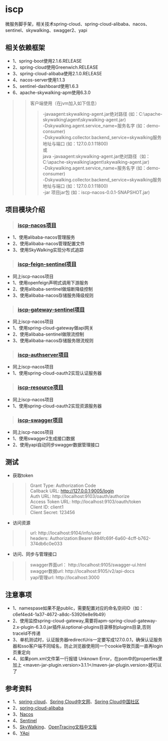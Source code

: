 # iscp  
微服务脚手架，相关技术spring-cloud、spring-cloud-alibaba、nacos、sentinel、skywalking、swagger2、yapi  

## 相关依赖框架  
* 1、spring-boot使用2.1.6.RELEASE  
* 2、spring-cloud使用Greenwich.RELEASE  
* 3、spring-cloud-alibaba使用2.1.0.RELEASE  
* 4、nacos-server使用1.1.3  
* 5、sentinel-dashboard使用1.6.3  
* 6、apache-skywalking-apm使用6.3.0  
>> 客户端使用（在jvm加入如下信息）  
>>> -javaagent:skywalking-agent.jar绝对路径 (如：C:\\apache-skywalking\\agent\\skywalking-agent.jar)  
>>> -Dskywalking.agent.service_name=服务名字 (如：demo-consumer)  
>>> -Dskywalking.collector.backend_service=skywalking服务地址与端口 (如：127.0.0.1:11800)  
>>> 或  
>>> java -javaagent:skywalking-agent.jar绝对路径（如：C:\\apache-skywalking\\agent\\skywalking-agent.jar)  
>>>      -Dskywalking.agent.service_name=服务名字 (如：demo-consumer)  
>>>      -Dskywalking.collector.backend_service=skywalking服务地址与端口 (如：127.0.0.1:11800)  
>>>      -jar 项目jar包 (如：iscp-nacos-0.0.1-SNAPSHOT.jar)  

## 项目模块介绍  
>### [iscp-nacos项目](https://github.com/oyd505/iscp/tree/master/iscp-nacos)  
* 1、使用alibaba-nacos管理服务  
* 2、使用alibaba-nacos管理配置文件  
* 3、使用SkyWalking实现分布式追踪  

>### [iscp-feign-sentinel项目](https://github.com/oyd505/iscp/tree/master/iscp-feign-sentinel)  
* 同上iscp-nacos项目  
* 1、使用openfeign声明式调用下游服务  
* 2、使用alibaba-sentinel做熔断降级控制  
* 3、使用alibaba-nacos存储服务降级规则  

>### [iscp-gateway-sentinel项目](https://github.com/oyd505/iscp/tree/master/iscp-gateway-sentinel)  
* 同上iscp-nacos项目  
* 1、使用spring-cloud-gateway做api网关  
* 2、使用alibaba-sentinel做限流控制  
* 3、使用alibaba-nacos存储服务限流规则  

>### [iscp-authserver项目](https://github.com/oyd505/iscp/tree/master/iscp-authserver)  
* 同上iscp-nacos项目  
* 1、使用spring-cloud-oauth2实现认证服务器  

>### [iscp-resource项目](https://github.com/oyd505/iscp/tree/master/iscp-resource)  
* 同上iscp-nacos项目  
* 1、使用spring-cloud-oauth2实现资源服务器  

>### [iscp-swagger项目](https://github.com/oyd505/iscp/tree/master/iscp-swagger)  
* 同上iscp-nacos项目  
* 1、使用swagger2生成接口数据  
* 2、使用yapi自动同步swagger数据管理接口  

## 测试  
* 获取token  
>> Grant Type: Authorization Code  
>> Callback URL: http://127.0.0.1:9005/login  
>> Auth URL: http://localhost:9103/oauth/authorize  
>> Access Token URL: http://localhost:9103/oauth/token  
>> Client ID: client1  
>> Client Secret: 123456  
* 访问资源  
>> url: http://localhost:9104/info/user  
>> headers: Authorization:Bearer 894fc69f-6a60-4cff-b762-374db6c0e033  
* 访问、同步与管理接口  
>> swagger界面url： http://localhost:9105/swagger-ui.html  
>> swagger数据url: http://localhost:9105/v2/api-docs  
>> yapi管理url: http://localhost:3000  

## 注意事项  
* 1、namespase如果不是public，需要配置对应的命名空间ID（如：c6ef4ed4-1a37-4672-a8dc-53926e8e9b49）  
* 2、使用监控spring-cloud-gateway,需要将apm-spring-cloud-gateway-2.x-plugin-6.3.0.jar插件从optional-plugins目录移到plugins目录,否则traceId不传递  
* 3、单机测试时，认证服务器redirectUris一定要写成127.0.0.1，确保认证服务器和sso客户端不同域名，防止浏览器使用同一个cookie导致页面一直再login页重定向  
* 4、如果pom.xml文件第一行报错 Unknown Error，在pom中的properties里加上 <maven-jar-plugin.version>3.1.1</maven-jar-plugin.version>就可以了  

## 参考资料  
* 1、[spring-cloud](https://spring.io/projects/spring-cloud)、[Spring Cloud中文网](https://www.springcloud.cc/)、[Spring Cloud中国社区](http://springcloud.cn/)  
* 2、[spring-cloud-alibaba](https://github.com/alibaba/spring-cloud-alibaba)  
* 3、[Nacos](https://nacos.io/zh-cn/)  
* 4、[Sentinel](https://github.com/alibaba/Sentinel)  
* 5、[SkyWalking](http://skywalking.apache.org/)、[OpenTracing文档中文版](https://wu-sheng.gitbooks.io/opentracing-io/content/)  
* 6、[YApi](https://github.com/YMFE/yapi)
